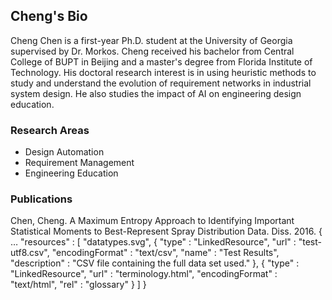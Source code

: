 ## Cheng's Bio

Cheng Chen is a first-year Ph.D. student at the University of Georgia supervised by Dr. Morkos. Cheng received his bachelor from Central College of BUPT in Beijing and a master's degree from Florida Institute of Technology. His doctoral research interest is in using heuristic methods to study and understand the evolution of requirement networks in industrial system design. He also studies the impact of AI on engineering design education.  

### Research Areas
<ul>
  <li>Design Automation</li>
  <li>Requirement Management</li>
  <li>Engineering Education</li>
</ul> 

### Publications
Chen, Cheng. A Maximum Entropy Approach to Identifying Important Statistical Moments to Best-Represent Spray Distribution Data. Diss. 2016.
{
    …
    "resources" : [
        "datatypes.svg",
        {
            "type"            : "LinkedResource",
            "url"             : "test-utf8.csv",
            "encodingFormat"  : "text/csv",
            "name"            : "Test Results",
            "description"     : "CSV file containing the full data set used."
        },
        {
            "type"            : "LinkedResource",
            "url"             : "terminology.html",
            "encodingFormat"  : "text/html",
            "rel"             : "glossary"
        }
    ]
}

<!--
```markdown
Syntax highlighted code block

# Header 1
## Header 2
### Header 3

- Bulleted
- List

1. Numbered
2. List
 
**Bold** and _Italic_ and `Code` text

[Link](url) and ![Image](src)
```

For more details see [GitHub Flavored Markdown](https://guides.github.com/features/mastering-markdown/).

### Jekyll Themes

Your Pages site will use the layout and styles from the Jekyll theme you have selected in your [repository settings](https://github.com/ChengC2019/Webpage/settings). The name of this theme is saved in the Jekyll `_config.yml` configuration file.

### Support or Contact

Having trouble with Pages? Check out our [documentation](https://help.github.com/categories/github-pages-basics/) or [contact support](https://github.com/contact) and we’ll help you sort it out.
-->
